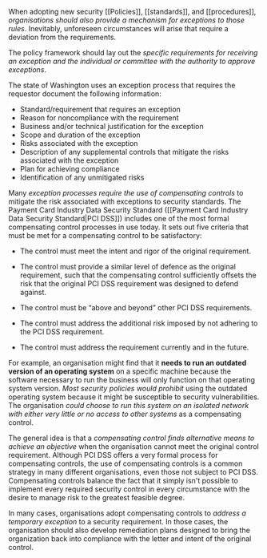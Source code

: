 
When adopting new security [[Policies]], [[standards]], and [[procedures]], *organisations should also provide a mechanism for exceptions to those rules*. Inevitably, unforeseen circumstances will arise that require a deviation from the requirements. 

The policy framework should lay out the *specific requirements for receiving an exception and the individual or committee with the authority to approve exceptions*.

The state of Washington uses an exception process that requires the requestor document the following information:

- Standard/requirement that requires an exception
- Reason for noncompliance with the requirement
- Business and/or technical justification for the exception
- Scope and duration of the exception
- Risks associated with the exception
- Description of any supplemental controls that mitigate the risks associated with the exception
- Plan for achieving compliance
- Identification of any unmitigated risks

Many *exception processes require the use of compensating controls* to mitigate the risk associated with exceptions to security standards. The Payment Card Industry Data Security Standard ([[Payment Card Industry Data Security Standard|PCI DSS]]) includes one of the most formal compensating control processes in use today. It sets out five criteria that must be met for a compensating control to be satisfactory:

- The control must meet the intent and rigor of the original requirement.
  
- The control must provide a similar level of defence as the original requirement, such that the compensating control sufficiently offsets the risk that the original PCI DSS requirement was designed to defend against.
  
- The control must be “above and beyond” other PCI DSS requirements.
  
- The control must address the additional risk imposed by not adhering to the PCI DSS requirement.
  
- The control must address the requirement currently and in the future.

For example, an organisation might find that it **needs to run an outdated version of an operating system** on a specific machine because the software necessary to run the business will only function on that operating system version. *Most security policies would prohibit* using the outdated operating system because it might be susceptible to security vulnerabilities. The organisation *could choose to run this system on an isolated network with either very little or no access to other systems* as a compensating control.

The general idea is that a *compensating control finds alternative means to achieve an objective* when the organisation cannot meet the original control requirement. Although PCI DSS offers a very formal process for compensating controls, the use of compensating controls is a common strategy in many different organisations, even those not subject to PCI DSS. Compensating controls balance the fact that it simply isn't possible to implement every required security control in every circumstance with the desire to manage risk to the greatest feasible degree.

In many cases, organisations adopt compensating controls to *address a temporary exception* to a security requirement. In those cases, the organisation should also develop remediation plans designed to bring the organization back into compliance with the letter and intent of the original control.